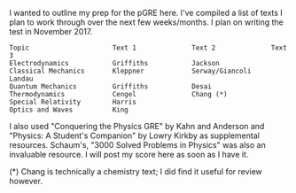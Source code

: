 I wanted to outline my prep for the pGRE here. I've compiled a list of texts I plan to work through over the next few weeks/months. I plan on writing the test in November 2017.

```
Topic                     Text 1              Text 2              Text 3
Electrodynamics           Griffiths           Jackson
Classical Mechanics       Kleppner            Serway/Giancoli     Landau
Quantum Mechanics         Griffiths           Desai
Thermodynamics            Cengel              Chang (*)
Special Relativity        Harris
Optics and Waves          King
```

I also used "Conquering the Physics GRE" by Kahn and Anderson and "Physics: A Student's Companion" by Lowry Kirkby as supplemental resources. Schaum's, "3000 Solved Problems in Physics" was also an invaluable resource. I will post my score here as soon as I have it.

(*) Chang is technically a chemistry text; I did find it useful for review however.
